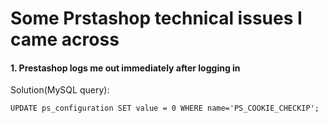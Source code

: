 # Some Prstashop technical issues I came across

#### 1. Prestashop logs me out immediately after logging in

Solution(MySQL query):

```
UPDATE ps_configuration SET value = 0 WHERE name='PS_COOKIE_CHECKIP';
```